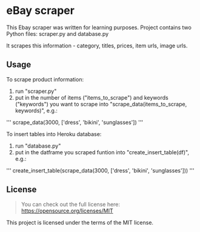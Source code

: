 # eBay scraper

This Ebay scraper was written for learning purposes.
Project contains two Python files: scraper.py and database.py

It scrapes this information - category, titles, prices, item urls, image urls.

## Usage
To scrape product information:
1) run "scraper.py"
3) put in the number of items ("items_to_scrape") and keywords ("keywords") you want to scrape into "scrape_data(items_to_scrape, keywords)", e.g.:


'''
scrape_data(3000, ['dress', 'bikini', 'sunglasses'])
'''

To insert tables into Heroku database:
1) run "database.py"
2) put in the datframe you scraped funtion into "create_insert_table(df)", e.g.:


'''
create_insert_table(scrape_data(3000, ['dress', 'bikini', 'sunglasses']))
'''

## License
> You can check out the full license here: https://opensource.org/licenses/MIT

This project is licensed under the terms of the MIT license.
